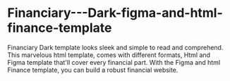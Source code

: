 # Financiary---Dark-figma-and-html-finance-template
Financiary Dark template looks sleek and simple to read and comprehend. This marvelous html template, comes with different formats, Html and Figma template that'll cover every financial part. With the Figma and html Finance template, you can build a robust financial website.
